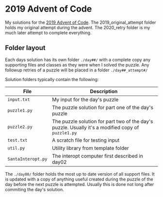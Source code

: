 # 2019 Advent of Code

My solutions for the [2019 Advent of Code](https://adventofcode.com/2019).
The 2019_original_attempt folder holds my original attempt during the advent. The 2020_retry folder is my much later attempt to complete everything.

## Folder layout

Each days solution has its own folder `./day##/` with a complete copy any
supporting files and classes as they were when I solved the puzzle. Any followup
retries of a puzzle will be placed in a folder `./day##_attempt#/`

Solution folders typically contain the following:

| File               | Description                                                                                        |
| ------------------ | -------------------------------------------------------------------------------------------------- |
| `input.txt`        | My input for the day's puzzle                                                                      |
| `puzzle1.py`       | The puzzle solution for part one of the day's puzzle                                               |
| `puzzle2.py`       | The puzzle solution for part two of the day's puzzle. Usually it's a modified copy of `puzzle1.py` |
| `test.txt`         | A scratch file for testing input                                                                   |
| `util.py`          | Utility library from template folder                                                               |
| `SantaInteropt.py` | The interopt computer first described in day02                                                     |


The `./day00/` folder holds the most up to date version of all support files. It is
updated with a copy of anything useful created during the puzzle of the day
before the next puzzle is attempted. Usually this is done not long after
commiting the day's solution.
